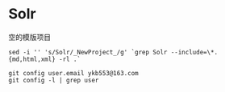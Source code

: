 # Solr 

空的模版项目

```
sed -i '' 's/Solr/_NewProject_/g' `grep Solr --include=\*.{md,html,xml} -rl .`

git config user.email ykb553@163.com
git config -l | grep user
```



